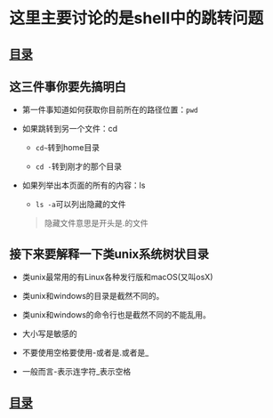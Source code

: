 # 这里主要讨论的是shell中的跳转问题

## [目录](./summary.md)

## 这三件事你要先搞明白

- 第一件事知道如何获取你目前所在的路径位置：`pwd`

- 如果跳转到另一个文件：cd

    - `cd~`转到home目录

    - `cd -`转到刚才的那个目录 

- 如果列举出本页面的所有的内容：ls

    - `ls -a`可以列出隐藏的文件

    > 隐藏文件意思是开头是.的文件

## 接下来要解释一下类unix系统树状目录

- 类unix最常用的有Linux各种发行版和macOS(又叫osX)

- 类unix和windows的目录是截然不同的。

- 类unix和windows的命令行也是截然不同的不能乱用。

- 大小写是敏感的

- 不要使用空格要使用-或者是.或者是_

- 一般而言-表示连字符_表示空格

## [目录](./summary.md)
